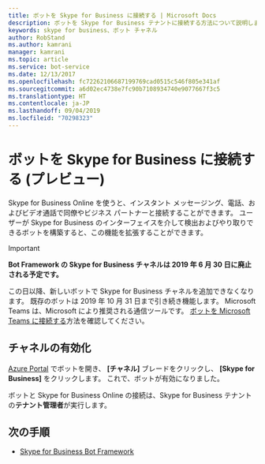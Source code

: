 ```yaml
---
title: ボットを Skype for Business に接続する | Microsoft Docs
description: ボットを Skype for Business テナントに接続する方法について説明します。
keywords: skype for business、ボット チャネル
author: RobStand
ms.author: kamrani
manager: kamrani
ms.topic: article
ms.service: bot-service
ms.date: 12/13/2017
ms.openlocfilehash: fc72262106687199769cad0515c546f805e341af
ms.sourcegitcommit: a6d02ec4738e7fc90b7108934740e9077667f3c5
ms.translationtype: HT
ms.contentlocale: ja-JP
ms.lasthandoff: 09/04/2019
ms.locfileid: "70298323"
---
```

# <a name="connect-a-bot-to-skype-for-business-preview"></a>ボットを Skype for Business に接続する (プレビュー)

Skype for Business Online を使うと、インスタント メッセージング、電話、およびビデオ通話で同僚やビジネス パートナーと接続することができます。 ユーザーが Skype for Business のインターフェイスを介して検出およびやり取りできるボットを構築すると、この機能を拡張することができます。

> [!IMPORTANT]
> **Bot Framework の Skype for Business チャネルは 2019 年 6 月 30 日に廃止される予定です。**
> 
> この日以降、新しいボットで Skype for Business チャネルを追加できなくなります。  既存のボットは 2019 年 10 月 31 日まで引き続き機能します。 Microsoft Teams は、Microsoft により推奨される通信ツールです。  [ボットを Microsoft Teams に接続する](https://msdn.microsoft.com/microsoft-teams/bots)方法を確認してください。

## <a name="enable-the-channel"></a>チャネルの有効化

[Azure Portal](https://portal.azure.com/) でボットを開き、 **[チャネル]** ブレードをクリックし、 **[Skype for Business]** をクリックします。 これで、ボットが有効になりました。 

ボットと Skype for Business Online の接続は、Skype for Business テナントの**テナント管理者**が実行します。

## <a name="next-steps"></a>次の手順
* [Skype for Business Bot Framework](https://msdn.microsoft.com/skype/Skype-For-Business-Bot-Framework/docs/overview)







